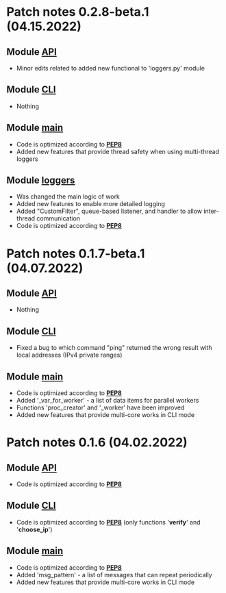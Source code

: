 # Patch notes 0.2.8-beta.1 (04.15.2022)
## Module [API]
- Minor edits related to added new functional to 'loggers.py' module

## Module [CLI]
- Nothing

## Module [main]
- Code is optimized according to **[PEP8]**
- Added new features that provide thread safety when using multi-thread loggers

## Module [loggers]
- Was changed the main logic of work
- Added new features to enable more detailed logging
- Added "CustomFilter", queue-based listener, and handler to allow inter-thread communication
- Code is optimized according to **[PEP8]**

# Patch notes 0.1.7-beta.1 (04.07.2022)
## Module [API]
- Nothing

## Module [CLI]
- Fixed a bug to which command "ping" returned the wrong result with local addresses (IPv4 private ranges)

## Module [main]
- Code is optimized according to **[PEP8]**
- Added '_var_for_worker' - a list of data items for parallel workers
- Functions 'proc_creator' and '_worker' have been improved
- Added new features that provide multi-core works in CLI mode


# Patch notes 0.1.6 (04.02.2022)
## Module [API]
- Code is optimized according to **[PEP8]**

## Module [CLI]
- Code is optimized according to **[PEP8]** (only functions '**verify**' and '**choose_ip**')

## Module [main]
- Code is optimized according to **[PEP8]**
- Added 'msg_pattern' - a list of messages that can repeat periodically
- Added new features that provide multi-core works in CLI mode

[PEP8]: <https://peps.python.org/pep-0008/>
[API]: <https://github.com/Operator2024/nerlord/blob/master/API.py>
[CLI]: <https://github.com/Operator2024/nerlord/blob/master/CLI.py>
[main]: <https://github.com/Operator2024/nerlord/blob/master/main.py>
[loggers]: <https://github.com/Operator2024/nerlord/blob/master/loggers.py>
